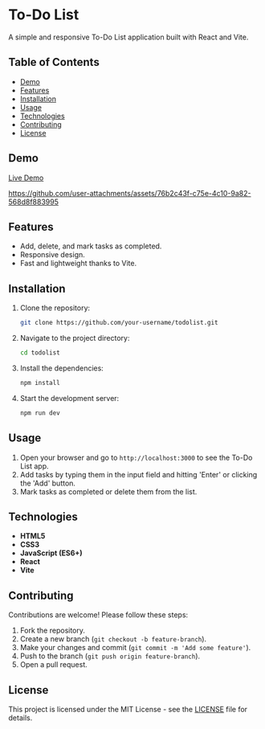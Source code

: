 
# To-Do List

A simple and responsive To-Do List application built with React and Vite.

## Table of Contents
- [Demo](#demo)
- [Features](#features)
- [Installation](#installation)
- [Usage](#usage)
- [Technologies](#technologies)
- [Contributing](#contributing)
- [License](#license)

## Demo
[Live Demo](#) 


https://github.com/user-attachments/assets/76b2c43f-c75e-4c10-9a82-568d8f883995


## Features
- Add, delete, and mark tasks as completed.
- Responsive design.
- Fast and lightweight thanks to Vite.

## Installation

1. Clone the repository:
    ```bash
    git clone https://github.com/your-username/todolist.git
    ```

2. Navigate to the project directory:
    ```bash
    cd todolist
    ```

3. Install the dependencies:
    ```bash
    npm install
    ```

4. Start the development server:
    ```bash
    npm run dev
    ```

## Usage

1. Open your browser and go to `http://localhost:3000` to see the To-Do List app.
2. Add tasks by typing them in the input field and hitting 'Enter' or clicking the 'Add' button.
3. Mark tasks as completed or delete them from the list.

## Technologies
- **HTML5**
- **CSS3**
- **JavaScript (ES6+)**
- **React**
- **Vite**

## Contributing
Contributions are welcome! Please follow these steps:

1. Fork the repository.
2. Create a new branch (`git checkout -b feature-branch`).
3. Make your changes and commit (`git commit -m 'Add some feature'`).
4. Push to the branch (`git push origin feature-branch`).
5. Open a pull request.

## License
This project is licensed under the MIT License - see the [LICENSE](LICENSE) file for details.
